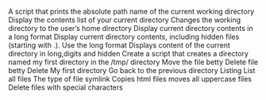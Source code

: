 A script that prints the absolute path name of the current working directory
Display the contents list of your current directory
Changes the working directory to the user’s home directory
Display current directory contents in a long format
Display current directory contents, including hidden files (starting with .). Use the long format
Displays content of the current directory in long,digits and hidden
Create a script that creates a directory named my first directory in the /tmp/ directory
Move the file betty
Delete file betty
Delete My first directory
Go back to the previous directory
Listing
List all files
The type of file
symlink
Copies html files
moves all uppercase files
Delete files with special characters
